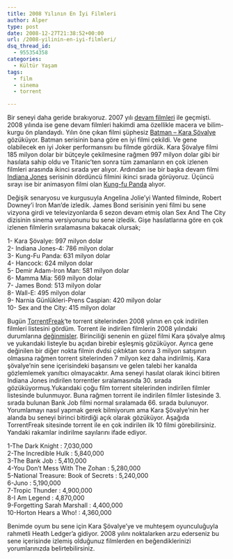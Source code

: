 ```yaml
---
title: 2008 Yılının En İyi Filmleri
author: Alper
type: post
date: 2008-12-27T21:38:52+00:00
url: /2008-yilinin-en-iyi-filmleri/
dsq_thread_id:
  - 955354358
categories:
  - Kültür Yaşam
tags:
  - film
  - sinema
  - torrent

---
```

Bir seneyi daha geride bırakıyoruz. 2007 yılı [devam filmleri][1] ile geçmişti. 2008 yılında ise gene devam filmleri hakimdi ama özellikle macera ve bilim-kurgu ön plandaydı. Yılın öne çıkan filmi şüphesiz <a href="http://www.imdb.com/title/tt0468569/" target="_blank">Batman &#8211; Kara Şövalye</a> gözüküyor. Batman serisinin bana göre en iyi filmi çekildi. Ve gene olabilecek en iyi Joker performansını bu filmde gördük. Kara Şövalye filmi 185 milyon dolar bir bütçeyle çekilmesine rağmen 997 milyon dolar gibi bir hasılata sahip oldu ve Titanic&#8217;ten sonra tüm zamanların en çok izlenen filmleri arasında ikinci sırada yer alıyor. Ardından ise bir başka devam filmi <a href="http://www.imdb.com/title/tt0367882/" target="_blank">Indiana Jones</a> serisinin dördüncü filmini ikinci sırada görüyoruz. Üçüncü sırayı ise bir animasyon filmi olan <a href="http://www.imdb.com/title/tt0441773/" target="_blank">Kung-fu Panda</a> alıyor.  
<!--more-->

Değişik senaryosu ve kurgusuyla Angelina Jolie&#8217;yi Wanted filminde, Robert Downey&#8217;i Iron Man&#8217;de izledik. James Bond serisinin yeni filmi bu sene vizyona girdi ve televizyonlarda 6 sezon devam etmiş olan Sex And The City dizisinin sinema versiyonunu bu sene izledik. Gişe hasılatlarına göre en çok izlenen filmlerin sıralamasına bakacak olursak;

1- Kara Şövalye: 997 milyon dolar  
2- Indiana Jones-4: 786 milyon dolar  
3- Kung-Fu Panda: 631 milyon dolar  
4- Hancock: 624 milyon dolar  
5- Demir Adam-Iron Man: 581 milyon dolar  
6- Mamma Mia: 569 milyon dolar  
7- James Bond: 513 milyon dolar  
8- Wall-E: 495 milyon dolar  
9- Narnia Günlükleri-Prens Caspian: 420 milyon dolar  
10- Sex and the City: 415 milyon dolar

Bugün <a href="http://torrentfreak.com" target="_blank">TorrentFreak</a>&#8216;te torrent sitelerinden 2008 yılının en çok indirilen filmleri listesini gördüm. Torrent ile indirilen filmlerin 2008 yılındaki durumlarına <a href="http://torrentfreak.com/top-10-most-pirated-movies-of-2008-081211/" target="_blank">değinmişler</a>. Birinciliği senenin en güzel filmi Kara şövalye almış ve yukarıdaki listeyle bu açıdan birebir eşleşmiş gözüküyor. Ayrıca gene değinilen bir diğer nokta filmin dvdsi çıktıktan sonra 3 milyon satışının olmasına rağmen torrent sitelerinden 7 milyon kez daha indirilmiş. Kara şövalye&#8217;nin sene içerisindeki başarısını ve gelen talebi her kanalda gözlemlemek yanıltıcı olmayacaktır. Ama seneyi hasılat olarak ikinci bitiren Indiana Jones indirilen torrentler sıralamasında 30. sırada gözüküyormuş.Yukarıdaki çoğu film torrent sitelerinden indirilen filmler listesinde bulunmuyor. Buna rağmen torrent ile indirilen filmler listesinde 3. sırada bulunan Bank Job filmi normal sıralamada 66. sırada bulunuyor. Yorumlamayı nasıl yapmak gerek bilmiyorum ama Kara Şövalye&#8217;nin her alanda bu seneyi birinci bitirdiği açık olarak gözüküyor. Aşağıda TorrentFreak sitesinde torrent ile en çok indirilen ilk 10 filmi görebilirsiniz. Yandaki rakamlar indirilme sayılarını ifade ediyor. 

1-The Dark Knight : 7,030,000  
2-The Incredible Hulk : 5,840,000  
3-The Bank Job : 5,410,000  
4-You Don’t Mess With The Zohan : 5,280,000  
5-National Treasure: Book of Secrets : 5,240,000  
6-Juno : 5,190,000  
7-Tropic Thunder : 4,900,000  
8-I Am Legend : 4,870,000  
9-Forgetting Sarah Marshall : 4,400,000  
10-Horton Hears a Who! : 4,360,000 

Benimde oyum bu sene için Kara Şövalye&#8217;ye ve muhteşem oyunculuğuyla rahmetli Heath Ledger&#8217;a gidiyor. 2008 yılını noktalarken arzu ederseniz bu sene içerisinde izlemiş olduğunuz filmlerden en beğendiklerinizi yorumlarınızda belirtebilirsiniz.

 [1]: https://www.murekkep.org/2007-devam-filmleri-yili-132